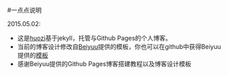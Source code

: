 #一点点说明

2015.05.02:
* 这是[huozi](http://huozi.guthub.io)基于jekyll，托管与Github Pages的个人博客。
* 当前的博客设计修改自[Beiyuu](http://beiyuu.com)提供的模板，你也可以在github中获得Beiyuu提供的[模板](https://github.com/beiyuu/Github-Pages-Example)
* 感谢Beiyuu提供的Github Pages博客搭建教程以及博客设计模板